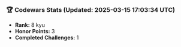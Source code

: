 ### 🏆 Codewars Stats (Updated: 2025-03-15 17:03:34 UTC)

- **Rank:** 8 kyu
- **Honor Points:** 3
- **Completed Challenges:** 1
